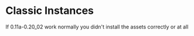 # Classic Instances
If 0.11a-0.20_02 work normally you didn't install the assets correctly or at all
